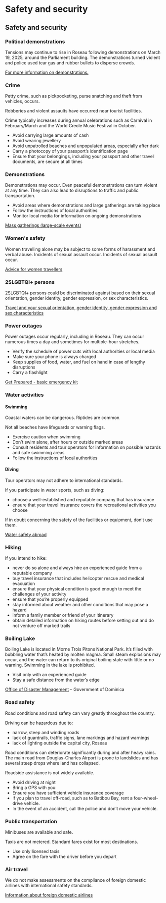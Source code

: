 # Safety and security

## Safety and security

### Political demonstrations

Tensions may continue to rise in Roseau following demonstrations on March 19, 2025, around the Parliament building. The demonstrations turned violent and police used tear gas and rubber bullets to disperse crowds.

[For more information on demonstrations.](#demonstrations)

### Crime

Petty crime, such as pickpocketing, purse snatching and theft from vehicles, occurs.

Robberies and violent assaults have occurred near tourist facilities.

Crime typically increases during annual celebrations such as Carnival in February/March and the World Creole Music Festival in October.

* Avoid carrying large amounts of cash
* Avoid wearing jewellery
* Avoid unpatrolled beaches and unpopulated areas, especially after dark
* Carry a photocopy of your passport’s identification page
* Ensure that your belongings, including your passport and other travel documents, are secure at all times

### Demonstrations

Demonstrations may occur. Even peaceful demonstrations can turn violent at any time. They can also lead to disruptions to traffic and public transportation.

* Avoid areas where demonstrations and large gatherings are taking place
* Follow the instructions of local authorities
* Monitor local media for information on ongoing demonstrations

[Mass gatherings (large-scale events)](https://travel.gc.ca/travelling/health-safety/mass-gatherings)

### Women's safety

Women travelling alone may be subject to some forms of harassment and verbal abuse. Incidents of sexual assault occur. Incidents of sexual assault occur.

[Advice for women travellers](https://travel.gc.ca/travelling/health-safety/advice-for-women-travellers "Advice for women travellers")

### 2SLGBTQI+ persons

2SLGBTQI+ persons could be discriminated against based on their sexual orientation, gender identity, gender expression, or sex characteristics.

[Travel and your sexual orientation, gender identity, gender expression and sex characteristics](https://travel.gc.ca/travelling/health-safety/lgbt-travel)

### Power outages

Power outages occur regularly, including in Roseau. They can occur numerous times a day and sometimes for multiple-hour stretches.

* Verify the schedule of power cuts with local authorities or local media
* Make sure your phone is always charged
* Keep supplies of food, water, and fuel on hand in case of lengthy disruptions
* Carry a flashlight

[Get Prepared - basic emergency kit](https://www.getprepared.gc.ca/cnt/kts/bsc-kt-en.aspx)

### Water activities

#### Swimming

Coastal waters can be dangerous. Riptides are common.

Not all beaches have lifeguards or warning flags.

* Exercise caution when swimming
* Don’t swim alone, after hours or outside marked areas
* Consult residents and tour operators for information on possible hazards and safe swimming areas
* Follow the instructions of local authorities

#### Diving

Tour operators may not adhere to international standards.

If you participate in water sports, such as diving:

* choose a well-established and reputable company that has insurance
* ensure that your travel insurance covers the recreational activities you choose

If in doubt concerning the safety of the facilities or equipment, don’t use them.

[Water safety abroad](https://travel.gc.ca/travelling/health-safety/water-safety)

### Hiking

If you intend to hike:

* never do so alone and always hire an experienced guide from a reputable company
* buy travel insurance that includes helicopter rescue and medical evacuation
* ensure that your physical condition is good enough to meet the challenges of your activity
* ensure that you’re properly equipped
* stay informed about weather and other conditions that may pose a hazard
* inform a family member or friend of your itinerary
* obtain detailed information on hiking routes before setting out and do not venture off marked trails

### Boiling Lake

Boiling Lake is located in Morne Trois Pitons National Park. It’s filled with bubbling water that’s heated by molten magma. Small steam explosions may occur, and the water can return to its original boiling state with little or no warning. Swimming in the lake is prohibited.

* Visit only with an experienced guide
* Stay a safe distance from the water’s edge

[Office of Disaster Management](http://www.odm.gov.dm/) – Government of Dominica

### Road safety

Road conditions and road safety can vary greatly throughout the country.

Driving can be hazardous due to:

* narrow, steep and winding roads
* lack of guardrails, traffic signs, lane markings and hazard warnings
* lack of lighting outside the capital city, Roseau

Road conditions can deteriorate significantly during and after heavy rains. The main road from Douglas-Charles Airport is prone to landslides and has several steep drops where land has collapsed.

Roadside assistance is not widely available.

* Avoid driving at night
* Bring a GPS with you
* Ensure you have sufficient vehicle insurance coverage
* If you plan to travel off-road, such as to Batibou Bay, rent a four-wheel-drive vehicle.
* In the event of an accident, call the police and don’t move your vehicle.

### Public transportation

Minibuses are available and safe.

Taxis are not metered. Standard fares exist for most destinations.

* Use only licensed taxis
* Agree on the fare with the driver before you depart

### Air travel

We do not make assessments on the compliance of foreign domestic airlines with international safety standards.

[Information about foreign domestic airlines](https://travel.gc.ca/air/in-flight-safety#other)